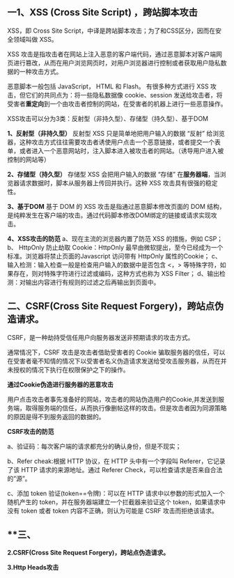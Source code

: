 ## **一1、XSS (Cross Site Script) ，跨站脚本攻击**

XSS，即 Cross Site Script，中译是跨站脚本攻击；为了和CSS区分，因而在安全领域叫做 XSS。

XSS 攻击是指攻击者在网站上注入恶意的客户端代码，通过恶意脚本对客户端网页进行篡改，从而在用户浏览网页时，对用户浏览器进行控制或者获取用户隐私数据的一种攻击方式。

恶意脚本一般包括 JavaScript， HTML 和 Flash。
有很多种方式进行 XSS 攻击，但它们的共同点为：将一些隐私数据像 cookie、session 发送给攻击者，将受害者**重定向**到一个由攻击者控制的网站，在受害者的机器上进行一些恶意操作。

XSS攻击可以分为3类：反射型（非持久型）、存储型（持久型）、基于DOM

**1、反射型（非持久型）**
反射型 XSS 只是简单地把用户输入的数据 “反射” 给浏览器，这种攻击方式往往需要攻击者诱使用户点击一个恶意链接，或者提交一个表单，或者进入一个恶意网站时，注入脚本进入被攻击者的网站。（诱导用户进入被控制的网站等）


**2、存储型（持久型）**
存储型 XSS 会把用户输入的数据 “存储” 在**服务器端**，当浏览器请求数据时，脚本从服务器上传回并执行。这种 XSS 攻击具有很强的稳定性。


**3、基于DOM**
基于 DOM 的 XSS 攻击是指通过恶意脚本修改页面的 DOM 结构，是纯粹发生在客户端的攻击。通过代码脚本修改DOM绑定的链接或请求实现攻击。

**4、XSS攻击的防范**
a、现在主流的浏览器内置了防范 XSS 的措施，例如 CSP；
b、 HttpOnly 防止劫取 Cookie：HttpOnly 最早由微软提出，至今已经成为一个标准。浏览器将禁止页面的Javascript 访问带有 HttpOnly 属性的Cookie；
c、输入检测：输入检查一般是检查用户输入的数据中是否包含 <，> 等特殊字符，如果存在，则对特殊字符进行过滤或编码，这种方式也称为 XSS Filter；
d、输出检测：对输出内容进行有规则的过滤之后再输出到页面中。





## **二、CSRF(Cross Site Request Forgery)，跨站点伪造请求。**

CSRF，是一种劫持受信任用户向服务器发送非预期请求的攻击方式。

通常情况下，CSRF 攻击是攻击者借助受害者的 Cookie 骗取服务器的信任，可以在受害者毫不知情的情况下以受害者名义伪造请求发送给受攻击服务器，从而在并未授权的情况下执行在权限保护之下的操作。

**通过Cookie伪造进行服务器的恶意攻击**

用户点击攻击者事先准备好的网站，攻击者的网站伪造用户的Cookie,并发送到服务端，取得服务端的信任，从而执行像删帖这样的攻击。但是攻击者因为同源策略的原因是得不到服务返回的数据的。

**CSRF攻击的防范**

a、验证码：每次客户端的请求都充分的确认身份，但是不现实；

b、Refer cheak:根据 HTTP 协议，在 HTTP 头中有一个字段叫 Referer，它记录了该 HTTP 请求的来源地址。通过 Referer Check，可以检查请求是否来自合法的”源”。


c、添加 token 验证(token==令牌)：可以在 HTTP 请求中以参数的形式加入一个随机产生的 token，并在服务器端建立一个拦截器来验证这个 token，如果请求中没有 token 或者 token 内容不正确，则认为可能是 CSRF 攻击而拒绝该请求。






## **三、



**2.CSRF(Cross Site Request Forgery)，跨站点伪造请求。**



**3.Http Heads攻击**

<!--stackedit_data:
eyJoaXN0b3J5IjpbMTAwNDQ5NTM1NCwxNTUwMjY1NDE2XX0=
-->
